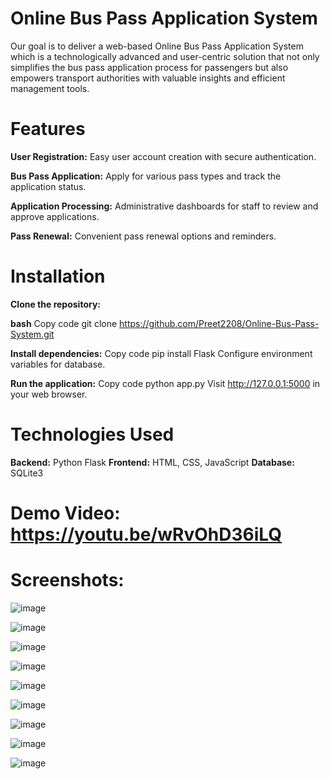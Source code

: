# Online Bus Pass Application System
Our goal is to deliver a web-based Online Bus Pass Application System which is a technologically advanced and user-centric solution that not only simplifies the bus pass application process for passengers but also empowers transport authorities with valuable insights and efficient management tools.

# Features

**User Registration:** Easy user account creation with secure authentication.

**Bus Pass Application:** Apply for various pass types and track the application status.

**Application Processing:** Administrative dashboards for staff to review and approve applications.

**Pass Renewal:** Convenient pass renewal options and reminders.


# Installation
**Clone the repository:**

**bash**
Copy code
git clone https://github.com/Preet2208/Online-Bus-Pass-System.git

**Install dependencies:**
Copy code
pip install Flask
Configure environment variables for database.

**Run the application:**
Copy code
python app.py
Visit  http://127.0.0.1:5000 in your web browser.

# Technologies Used
**Backend:** Python Flask
**Frontend:** HTML, CSS, JavaScript
**Database:** SQLite3

# Demo Video: https://youtu.be/wRvOhD36iLQ

# Screenshots:
![image](https://github.com/Preet2208/Online-Bus-Pass-System/assets/96931345/1d63f51e-2ea0-44a8-8520-6737c95dcadd)

![image](https://github.com/Preet2208/Online-Bus-Pass-System/assets/96931345/1c13705a-f092-4147-8e21-49df9e1e9649)

![image](https://github.com/Preet2208/Online-Bus-Pass-System/assets/96931345/7c44d0fa-4fb1-4c64-bc10-6567f29b4986)

![image](https://github.com/Preet2208/Online-Bus-Pass-System/assets/96931345/4775bcc5-5852-49a4-811a-9be3a266f3ad)

![image](https://github.com/Preet2208/Online-Bus-Pass-System/assets/96931345/c700ad95-350d-4051-a04b-0aea12e78e71)

![image](https://github.com/Preet2208/Online-Bus-Pass-System/assets/96931345/459d1b2a-52ca-49cb-85d8-c2034c3ffcab)

![image](https://github.com/Preet2208/Online-Bus-Pass-System/assets/96931345/e901e5f5-449e-4555-ac96-9840991a0f89)

![image](https://github.com/Preet2208/Online-Bus-Pass-System/assets/96931345/a433f9db-e089-4fd4-857a-a4ab7ea7132a)

![image](https://github.com/Preet2208/Online-Bus-Pass-System/assets/96931345/077e9554-e04a-4d1f-8f39-638db6be0fa2)










